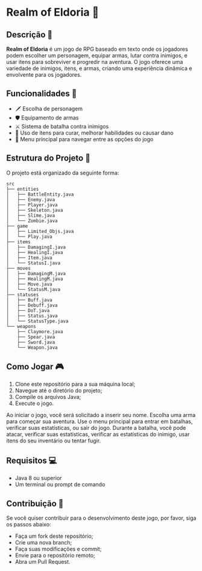 # Realm of Eldoria 🏰

## Descrição 📜

**Realm of Eldoria** é um jogo de RPG baseado em texto onde os jogadores podem escolher um personagem, equipar armas, lutar contra inimigos, e usar itens para sobreviver e progredir na aventura. O jogo oferece uma variedade de inimigos, itens, e armas, criando uma experiência dinâmica e envolvente para os jogadores.

## Funcionalidades 🌟

- 🗡️ Escolha de personagem
- 🛡️ Equipamento de armas
- ⚔️ Sistema de batalha contra inimigos
- 🧪 Uso de itens para curar, melhorar habilidades ou causar dano
- 📜 Menu principal para navegar entre as opções do jogo

## Estrutura do Projeto 📁

O projeto está organizado da seguinte forma:
```plaintext
src
├── entities
│   ├── BattleEntity.java
│   ├── Enemy.java
│   ├── Player.java
│   ├── Skeleton.java
│   ├── Slime.java
│   └── Zombie.java
├── game
│   ├── Limited_Objs.java
│   └── Play.java
├── items
│   ├── DamagingI.java
│   ├── HealingI.java
│   ├── Item.java
│   └── StatusI.java
├── moves
│   ├── DamagingM.java
│   ├── HealingM.java
│   ├── Move.java
│   └── StatusM.java
├── statuses
│   ├── Buff.java
│   ├── Debuff.java
│   ├── DoT.java
│   ├── Status.java
│   └── StatusType.java
└── weapons
    ├── Claymore.java
    ├── Spear.java
    ├── Sword.java
    └── Weapon.java
```
## Como Jogar 🎮
1. Clone este repositório para a sua máquina local;
2. Navegue até o diretório do projeto;
3. Compile os arquivos Java;
4. Execute o jogo.

Ao iniciar o jogo, você será solicitado a inserir seu nome. Escolha uma arma para começar sua aventura. Use o menu principal para entrar em batalhas, verificar suas estatísticas, ou sair do jogo. Durante a batalha, você pode atacar, verificar suas estatísticas, verificar as estatísticas do inimigo, usar itens do seu inventário ou tentar fugir.

## Requisitos 💻
- Java 8 ou superior
- Um terminal ou prompt de comando

## Contribuição 🤝
Se você quiser contribuir para o desenvolvimento deste jogo, por favor, siga os passos abaixo:
- Faça um fork deste repositório;
- Crie uma nova branch;
- Faça suas modificações e commit;
- Envie para o repositório remoto;
- Abra um Pull Request.
